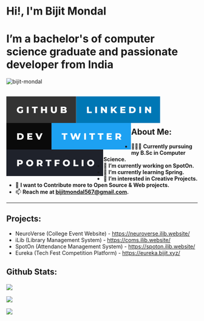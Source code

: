 # Hi!, I'm Bijit Mondal
# I’m a bachelor's of computer science graduate and passionate developer from India 

[<img align="left" src="https://komarev.com/ghpvc/?username=bijit-mondal&label=Profile%20views&color=0e75b6&style=flat" alt="bijit-mondal" />](https://github.com/Bijit-Mondal)<br><br>


[<img align="left" alt="Bijit Mondal | Github" src="./assets/icons/-github.svg" />](https://github.com/Bijit-Mondal)

[<img align="left" alt="Bijit Mondal | Linkedin" src="./assets/icons/-linkedin.svg" />](https://www.linkedin.com/in/bijit-mondal-3b196721b/)

[<img align="left" alt="Bijit Mondal | Dev To" src="./assets/icons/-dev.svg" />](https://dev.to/mkp_bijit)

[<img align="left" alt="Bijit Mondal | Twitter" src="./assets/icons/-twitter.svg" />](https://twitter.com/BijitMondal10)

[<img align="left" alt="Bijit Mondal | Portfolio" src="./assets/icons/-portfolio.svg" />](https://portfolio.bijit.xyz)

<br/>
<br/>
<br/>

## About Me:

-   👨🏻‍🎓 **Currently pursuing my B.Sc in Computer Science.**
-   🔭 **I’m currently working on SpotOn.**
-   🌱 **I’m currently learning Spring.**
-   👯 **I’m interested in Creative Projects.**
-   🥅 **I want to Contribute more to Open Source & Web projects.**
-   📫 **Reach me at [bijitmondal567@gmail.com](mailto:bijitmondal567@gmail.com).**

<hr/>

## Projects:
-  NeuroVerse (College Event Website) - <a href="https://neuroverse.ilib.website/">https://neuroverse.ilib.website/</a>
-  iLib (Library Management System) - <a href="https://coms.ilib.website/">https://coms.ilib.website/</a>
-  SpotOn (Attendance Management System) - <a href="https://spoton.ilib.website/">https://spoton.ilib.website/</a>
-  Eureka (Tech Fest Competition Platform) - <a href="https://eureka.bijit.xyz/">https://eureka.bijit.xyz/</a>

## Github Stats:

[<img align="center" width="500" src="https://github-readme-streak-stats.herokuapp.com/?user=Bijit-Mondal&theme=dracula" />](https://github.com/Bijit-Mondal)

[<img align="center" width="500" src="https://github-readme-stats.vercel.app/api/top-langs?username=bijit-mondal&show_icons=true&locale=en&layout=compact&theme=dracula"/>](https://github.com/Bijit-Mondal)

[<img align="center" width="1000" src="https://github-readme-activity-graph.vercel.app/graph?username=Bijit-Mondal&bg_color=241f31&color=9141ac&line=2ec27e&point=9e4c98&area=true&hide_border=true"/>](https://github.com/Bijit-Mondal)

<!-- [<img align="center" alt="Bijit Mondal | Portfolio" src="github-contribution-grid-snake-dark.svg" />](https://bijit-mondal.github.io/Bijit-Mondal) 
-->
